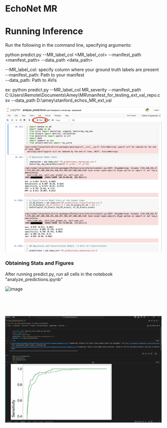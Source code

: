# EchoNet MR

# Running Inference

Run the following in the command line, specifying arguments: 

python predict.py --MR_label_col <MR_label_col> --manifest_path <manifest_path> --data_path <data_path>

--MR_label_col: specify column where your ground truth labels are present </br>
--manifest_path: Path to your manifest </br>
--data_path: Path to AVIs </br>

ex: python predict.py --MR_label_col MR_severity --manifest_path C:\Users\Remote\Documents\Amey\MR\manifest_for_testing_ext_val_repo.csv --data_path D:\amey\stanford_echos_MR_ext_val

<img width="1083" alt="image" src="https://github.com/ecg-net/lvef/blob/main/EF_screenshot.png">


### Obtaining Stats and Figures</br>

After running predict.py, run all cells in the notebook "analyze_predictions.ipynb"

<img width="1083" alt="image" src="https://github.com/echonet/MR/assets/111397367/03b51ec7-f062-4c7d-8657-3be85d49128c">

</br></br> </br>

![](https://github.com/echonet/MR/blob/master/analyze_predictions.gif?raw=true)



